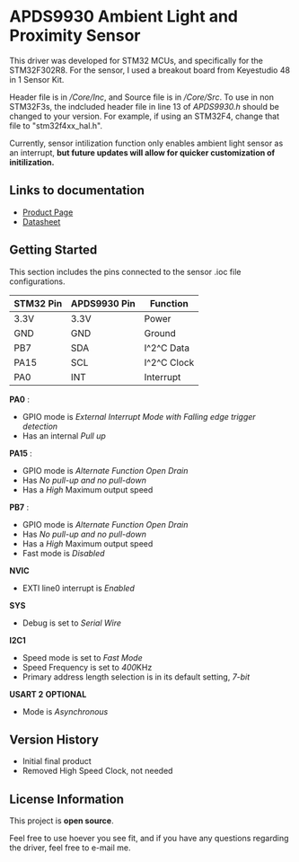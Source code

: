 # APDS9930 Ambient Light and Proximity Sensor 
This driver was developed for STM32 MCUs, and specifically for the STM32F302R8. For the sensor, I used a breakout board from Keyestudio 48 in 1 Sensor Kit. 

Header file is in */Core/Inc*, and Source file is in */Core/Src*. To use in non STM32F3s, the indcluded header file in line 13 of *APDS9930.h* should be changed to your version. For example, if using an STM32F4, change that file to "stm32f4xx_hal.h".

Currently, sensor intilization function only enables ambient light sensor as an interrupt, **but future updates will allow for quicker customization of initilization.**

## Links to documentation
- [Product Page](https://www.broadcom.com/products/optical-sensors/integrated-ambient-light-proximity-sensors/apds-9930)
- [Datasheet](https://github.com/morena1001/APDS-9930-Driver/blob/main/APDS_9930_Datasheet.pdf)

## Getting Started
This section includes the pins connected to the sensor .ioc file configurations.

| STM32 Pin   | APDS9930 Pin | Function    |
| ----------- | -----------  | ----------- |
| 3.3V        | 3.3V         | Power       |
| GND         | GND          | Ground      |
| PB7         | SDA          | I^2^C Data  |
| PA15        | SCL          | I^2^C Clock |
| PA0         | INT          | Interrupt   |

**PA0** :
- GPIO mode is *External Interrupt Mode with Falling edge trigger detection*
- Has an internal *Pull up*

**PA15** : 
- GPIO mode is *Alternate Function Open Drain*
- Has *No pull-up and no pull-down*
- Has a *High* Maximum output speed

**PB7** : 
- GPIO mode is *Alternate Function Open Drain*
- Has *No pull-up and no pull-down*
- Has a *High* Maximum output speed
- Fast mode is *Disabled*

**NVIC**
- EXTI line0 interrupt is *Enabled*

**SYS**
- Debug is set to *Serial Wire*
 
**I2C1**
- Speed mode is set to *Fast Mode*
- Speed Frequency is set to *400*KHz
- Primary address length selection is in its default setting, *7-bit*

**USART 2** **OPTIONAL**
- Mode is *Asynchronous*

## Version History
- Initial final product
- Removed High Speed Clock, not needed

## License Information
This project is **open source**.

Feel free to use hoever you see fit, and if you have any questions regarding the driver, feel free to e-mail me.
